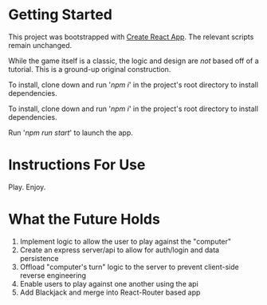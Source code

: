 # Getting Started

This project was bootstrapped with [Create React App](https://github.com/facebook/create-react-app). The relevant scripts remain unchanged.

<p>While the game itself is a classic, the logic and design are <i>not</i> based off of a tutorial. This is a ground-up original construction.</p>

<p>To install, clone down and run '<i>npm i</i>' in the project's root directory to install dependencies.</p>

<p>To install, clone down and run '<i>npm i</i>' in the project's root directory to install dependencies.</p>

<p>Run '<i>npm run start</i>' to launch the app.</p>

<h1>Instructions For Use</h1>

Play. Enjoy.

<h1>What the Future Holds</h1>

1) Implement logic to allow the user to play against the "computer"
2) Create an express server/api to allow for auth/login and data persistence
3) Offload "computer's turn" logic to the server to prevent client-side reverse engineering
4) Enable users to play against one another using the api
5) Add Blackjack and merge into React-Router based app
